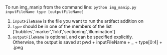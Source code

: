 To run img_manip from the command line:
`python img_manip.py inputFileName type [outputFileName]`
1. `inputFileName` is the file you want to run the artifact addition on
2. `type` should be in one of the members of the list ['bubbles','marker','fold','sectioning','illumination']
3. `outputFileName` is optional, and can be specified explicitly.  
  Otherwise, the output is saved at pwd + inputFileName + _ + type[0:4] + .jpeg
